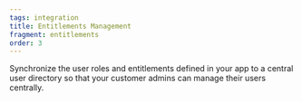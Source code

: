 ```yaml
---
tags: integration
title: Entitlements Management
fragment: entitlements
order: 3
---
```


Synchronize the user roles and entitlements defined in your app to a central user directory so that your customer admins can manage their users centrally.
